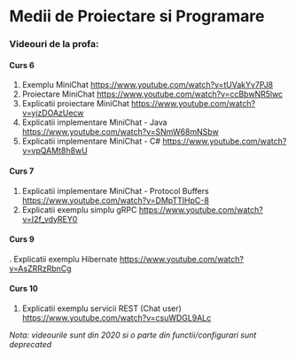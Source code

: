 # Medii de Proiectare si Programare

### Videouri de la profa:
#### Curs 6
1. Exemplu MiniChat
https://www.youtube.com/watch?v=tUVakYv7PJ8
2. Proiectare MiniChat
https://www.youtube.com/watch?v=ccBbwNR5lwc
3. Explicatii proiectare MiniChat
https://www.youtube.com/watch?v=yjzDOAzUecw
4. Explicatii implementare MiniChat - Java
https://www.youtube.com/watch?v=SNmW68mNSbw
5. Explicatii implementare MiniChat - C#
https://www.youtube.com/watch?v=vpQAMt8h8wU
#### Curs 7
1. Explicatii implementare MiniChat - Protocol Buffers
https://www.youtube.com/watch?v=DMpTTIHpC-8
2. Explicatii exemplu simplu gRPC
https://www.youtube.com/watch?v=I2f_vdyREY0
#### Curs 9
. Explicatii exemplu Hibernate 
https://www.youtube.com/watch?v=AsZRRzRbnCg
#### Curs 10
1. Explicatii exemplu servicii REST (Chat user)
https://www.youtube.com/watch?v=csuWDGL9ALc

*Nota: videourile sunt din 2020 si o parte din functii/configurari sunt deprecated*
